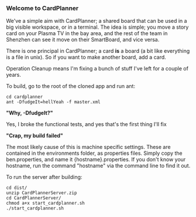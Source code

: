 ### Welcome to CardPlanner ###

We've a simple aim with CardPlanner; a shared board that can be used in a big visible workspace, or in a terminal.  The idea is simple; you move a story card on your Plasma TV in the bay area, and the rest of the team in Shenzhen can see it move on their SmartBoard, and vice versa.


There is one principal in CardPlanner; a card __is__ a board (a bit like everything is a file in unix).  So if you want to make another board, add a card.

Operation Cleanup means I'm fixing a bunch of stuff I've left for a couple of years.

To build, go to the root of the cloned app and run ant:

```
cd cardplanner
ant -DfudgeIt=hellYeah -f master.xml
```

__"Why, -DfudgeIt?"__

Yes, I broke the functional tests, and yes that's the first thing I'll fix


__"Crap, my build failed"__

The most likely cause of this is machine specific settings.  These are contained in the environments folder, as properties files.
Simply copy the ben.properties, and name it {hostname}.properties.
If you don't know your hostname, run the command "hostname" via the command line to find it out.


To run the server after building:

```
cd dist/
unzip CardPlannerServer.zip
cd CardPlannerServer/
chmod a+x start_cardplanner.sh
./start_cardplanner.sh
```

